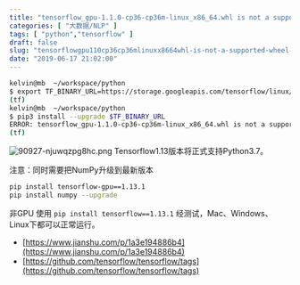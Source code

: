```yaml
---
title: "tensorflow_gpu-1.1.0-cp36-cp36m-linux_x86_64.whl is not a supported wheel on this platform"
categories: [ "大数据/NLP" ]
tags: [ "python","tensorflow" ]
draft: false
slug: "tensorflowgpu110cp36cp36mlinuxx8664whl-is-not-a-supported-wheel-on-this-platform"
date: "2019-06-17 21:02:00"
---
```


```bash
kelvin@mb  ~/workspace/python
$ export TF_BINARY_URL=https://storage.googleapis.com/tensorflow/linux/gpu/tensorflow_gpu-1.1.0-cp36-cp36m-linux_x86_64.whl
(tf) 
kelvin@mb  ~/workspace/python
$ pip3 install --upgrade $TF_BINARY_URL
ERROR: tensorflow_gpu-1.1.0-cp36-cp36m-linux_x86_64.whl is not a supported wheel on this platform.
(tf) 
```
![90927-njuwqzpg8hc.png](https://imgs.gnux.cn/usr/uploads/2019/06/3375961124.png)
Tensorflow1.13版本将正式支持Python3.7。

注意：同时需要把NumPy升级到最新版本
```bash
pip install tensorflow-gpu==1.13.1
pip install numpy --upgrade
```
非GPU 使用 `pip install tensorflow==1.13.1`
经测试，Mac、Windows、Linux下都可以正常运行。

 - [https://www.jianshu.com/p/1a3e194886b4](https://www.jianshu.com/p/1a3e194886b4)
 - [https://github.com/tensorflow/tensorflow/tags](https://github.com/tensorflow/tensorflow/tags)